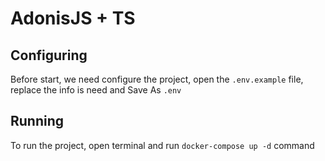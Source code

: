 # AdonisJS + TS

## Configuring
Before start, we need configure the project, open the `.env.example` file, replace the info is need and Save As `.env`

## Running
To run the project, open terminal and run `docker-compose up -d` command
